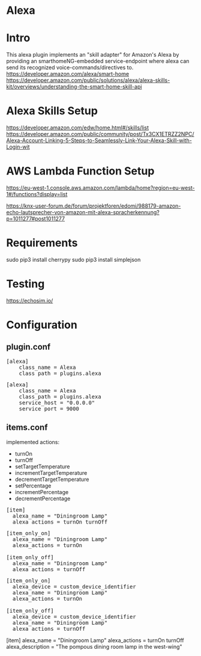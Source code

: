 # Alexa

# Intro
This alexa plugin implements an "skill adapter" for Amazon's Alexa by providing an smarthomeNG-embedded service-endpoint where alexa can send its recognized voice-commands/directives to.
https://developer.amazon.com/alexa/smart-home
https://developer.amazon.com/public/solutions/alexa/alexa-skills-kit/overviews/understanding-the-smart-home-skill-api

# Alexa Skills Setup
https://developer.amazon.com/edw/home.html#/skills/list
https://developer.amazon.com/public/community/post/Tx3CX1ETRZZ2NPC/Alexa-Account-Linking-5-Steps-to-Seamlessly-Link-Your-Alexa-Skill-with-Login-wit

# AWS Lambda Function Setup
https://eu-west-1.console.aws.amazon.com/lambda/home?region=eu-west-1#/functions?display=list

https://knx-user-forum.de/forum/projektforen/edomi/988179-amazon-echo-lautsprecher-von-amazon-mit-alexa-spracherkennung?p=1011277#post1011277

# Requirements
sudo pip3 install cherrypy
sudo pip3 install simplejson

# Testing
https://echosim.io/

# Configuration

## plugin.conf
<pre>
[alexa]
    class_name = Alexa
    class_path = plugins.alexa
</pre>

<pre>
[alexa]
    class_name = Alexa
    class_path = plugins.alexa
    service_host = "0.0.0.0"
    service_port = 9000
</pre>

## items.conf
implemented actions:
- turnOn
- turnOff
- setTargetTemperature
- incrementTargetTemperature
- decrementTargetTemperature
- setPercentage
- incrementPercentage
- decrementPercentage

<pre>
[item]
  alexa_name = "Diningroom Lamp"
  alexa_actions = turnOn turnOff
</pre>

<pre>
[item_only_on]
  alexa_name = "Diningroom Lamp"
  alexa_actions = turnOn

[item_only_off]
  alexa_name = "Diningroom Lamp"
  alexa_actions = turnOff
</pre>

<pre>
[item_only_on]
  alexa_device = custom_device_identifier
  alexa_name = "Diningroom Lamp"
  alexa_actions = turnOn

[item_only_off]
  alexa_device = custom_device_identifier
  alexa_name = "Diningroom Lamp"
  alexa_actions = turnOff
</pre>

[item]
  alexa_name = "Diningroom Lamp"
  alexa_actions = turnOn turnOff
  alexa_description = "The pompous dining room lamp in the west-wing"
</pre>
